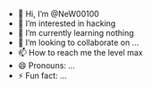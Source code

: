 - 👋 Hi, I’m @NeW00100
- 👀 I’m interested in hacking
- 🌱 I’m currently learning nothing
- 💞️ I’m looking to collaborate on ...
- 📫 How to reach me the level  max
- 😄 Pronouns: ...
- ⚡ Fun fact: ...

<!---
NeW00100/NeW00100 is a ✨ special ✨ repository because its `README.md` (this file) appears on your GitHub profile.
You can click the Preview link to take a look at your changes.
--->
